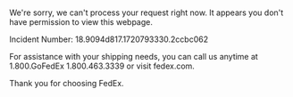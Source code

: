 	


 	

We're sorry, we can't process your request right now. It appears you don't have permission to view this webpage.


Incident Number: 18.9094d817.1720793330.2ccbc062





For assistance with your shipping needs, you can call us anytime at 1.800.GoFedEx 1.800.463.3339 or visit fedex.com.




Thank you for choosing FedEx.